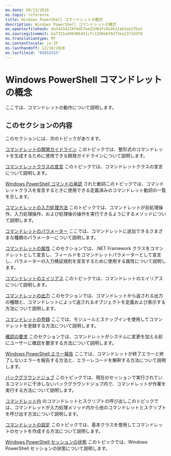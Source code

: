 ```yaml
---
ms.date: 09/13/2016
ms.topic: reference
title: Windows PowerShell コマンドレットの概念
description: Windows PowerShell コマンドレットの概念
ms.openlocfilehash: da34d3d229f6d57ee22d84fc024b31eb2ee27ba3
ms.sourcegitcommit: ba7315a496986451cfc1296b659d73ea2373d3f0
ms.translationtype: MT
ms.contentlocale: ja-JP
ms.lasthandoff: 12/10/2020
ms.locfileid: "92652533"
---
```

# <a name="windows-powershell-cmdlet-concepts"></a>Windows PowerShell コマンドレットの概念

ここでは、コマンドレットの動作について説明します。

## <a name="in-this-section"></a>このセクションの内容

このセクションには、次のトピックがあります。

[コマンドレットの開発ガイドライン](./cmdlet-development-guidelines.md) このトピックでは、整形式のコマンドレットを生成するために使用できる開発ガイドラインについて説明します。

[コマンドレットクラスの宣言](./cmdlet-class-declaration.md) このトピックでは、コマンドレットクラスの宣言について説明します。

[Windows PowerShell コマンドの承認](./approved-verbs-for-windows-powershell-commands.md) された動詞このトピックでは、コマンドレットクラスを宣言するときに使用できる定義済みのコマンドレット動詞の一覧を示します。

[コマンドレットの入力処理方法](./cmdlet-input-processing-methods.md) このトピックでは、コマンドレットが前処理操作、入力処理操作、および処理後の操作を実行できるようにするメソッドについて説明します。

[コマンドレットのパラメーター](./cmdlet-parameters.md) ここでは、コマンドレットに追加できるさまざまな種類のパラメーターについて説明します。

[コマンドレットの属性](./cmdlet-attributes.md) このセクションでは、.NET Framework クラスをコマンドレットとして宣言し、フィールドをコマンドレットパラメーターとして宣言し、パラメーターの入力検証規則を宣言するために使用する属性について説明します。

[コマンドレットのエイリアス](./cmdlet-aliases.md) このトピックでは、コマンドレットのエイリアスについて説明します。

[コマンドレットの出力](./cmdlet-output.md) このセクションでは、コマンドレットから返される出力の種類と、コマンドレットによって返されるオブジェクトを定義および表示する方法について説明します。

[コマンドレットの登録](./modules-and-snap-ins.md) ここでは、モジュールとスナップインを使用してコマンドレットを登録する方法について説明します。

[確認の要求](./requesting-confirmation-from-cmdlets.md) このセクションでは、コマンドレットがシステムに変更を加える前にユーザーに確認を要求する方法について説明します。

[Windows PowerShell エラー報告](./error-reporting-concepts.md) ここでは、コマンドレットが終了エラーと終了しないエラーを報告する方法と、エラーレコードを解釈する方法について説明します。

[バックグラウンドジョブ](./background-jobs.md) このトピックでは、現在のセッションで実行されているコマンドに干渉しないバックグラウンドジョブ内で、コマンドレットが作業を実行する方法について説明します。

[コマンドレット内](./invoking-cmdlets-and-scripts-within-a-cmdlet.md) のコマンドレットとスクリプトの呼び出しこのトピックでは、コマンドレットが入力処理メソッド内から他のコマンドレットとスクリプトを呼び出す方法について説明します。

[コマンドレットの設定](./cmdlet-sets.md) このトピックでは、基本クラスを使用してコマンドレットのセットを作成する方法について説明します。

[Windows PowerShell セッションの状態](./windows-powershell-session-state.md) このトピックでは、Windows PowerShell セッションの状態について説明します。
